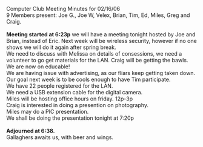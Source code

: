 Computer Club Meeting Minutes for 02/16/06<br>
9 Members present: Joe G., Joe W, Velex, Brian, Tim, Ed, Miles, Greg and Craig.<br>
<br>
<b>Meeting started at 6:23p</b>
we will have a meeting tonight hosted by Joe and Brian, instead of Eric. Next week will be wireless security, however if no one shows we will do it again after spring break.<br>
We need to discuss with Melissa on details of consessions, we need a volunteer to go get materials for the LAN. Craig will be getting the bawls.<br>
We are now on educable!<br>
We are having issue with advertising, as our fliars keep getting taken down.<br>
Our goal next week is to be cools enough to have Tim participate.<br>
We have 22 people registered for the LAN.<br>
We need a USB extension cable for the digital camera.<br>
Miles will be hosting office hours on friday.  12p-3p<br>
Craig is interested in doing a presention on photography.<br>
Miles may do a PIC presentation.<br>
We shall be doing the presentation tonight at 7:20p<br>
<br>
<b>Adjourned at 6:38.</b><br>
Gallaghers awaits us, with beer and wings.<br>

